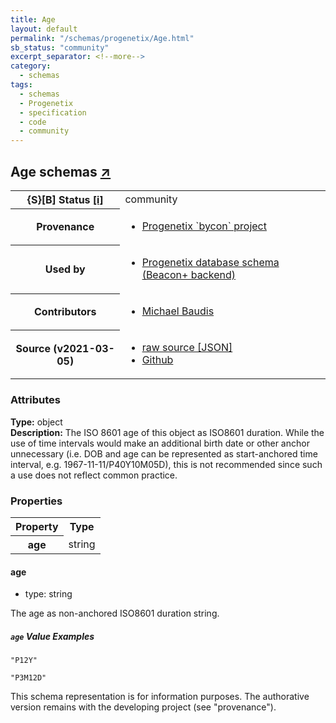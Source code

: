 ```yaml
---
title: Age
layout: default
permalink: "/schemas/progenetix/Age.html"
sb_status: "community"
excerpt_separator: <!--more-->
category:
  - schemas
tags:
  - schemas
  - Progenetix
  - specification
  - code
  - community
---
```


<div id="schema-header-title">
  <h2>Age <span id="schema-header-title-project">schemas <a href="https://github.com/progenetix/schemas" target="_BLANK">&nearr;</a></span> </h2>
</div>

<table id="schema-header-table">
  <tr>
    <th>{S}[B] Status <a href="https://schemablocks.org/about/sb-status-levels.html">[i]</a></th>
    <td><div id="schema-header-status">community</div></td>
  </tr>

  <tr>
    <th>Provenance</th>
    <td>
      <ul>
<li><a href="https://github.com/progenetix/bycon/">Progenetix `bycon` project</a></li>
      </ul>
    </td>
  </tr>
  <tr>
    <th>Used by</th>
    <td>
      <ul>
<li><a href="https://github.com/progenetix/schemas/">Progenetix database schema (Beacon+ backend)</a></li>
      </ul>
    </td>
  </tr>

<!--more-->

  <tr>
    <th>Contributors</th>
    <td>
      <ul>
<li><a href="https://orcid.org/0000-0002-9903-4248">Michael Baudis</a></li>
      </ul>
    </td>
  </tr>
  <tr>
    <th>Source (v2021-03-05)</th>
    <td>
      <ul>
        <li><a href="current/Age.json" target="_BLANK">raw source [JSON]</a></li>
        <li><a href="https://github.com/progenetix/schemas/blob/master/schemas/Age.yaml" target="_BLANK">Github</a></li>
      </ul>
    </td>
  </tr>
</table>

<div id="schema-attributes-title">
  <h3>Attributes</h3>
</div>

  
__Type:__ object  
__Description:__ The ISO 8601 age of this object as ISO8601 duration. While the use of time intervals would make an additional birth date or other anchor unnecessary (i.e. DOB and age can be represented as start-anchored time interval, e.g. 1967-11-11/P40Y10M05D), this is not recommended since such a use does not reflect common practice.

### Properties

<table id="schema-properties-table">
  <tr>
    <th>Property</th>
    <th>Type</th>
  </tr>
  <tr>
    <th>age</th>
    <td>string</td>
  </tr>

</table>


#### age

* type: string

The age as non-anchored ISO8601 duration string.

##### `age` Value Examples  

```
"P12Y"
```
```
"P3M12D"
```
<div id="schema-footer">
This schema representation is for information purposes. The authorative 
version remains with the developing project (see "provenance").
</div>


